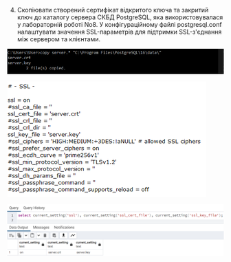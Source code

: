 4. Скопіювати створений сертифікат відкритого ключа та закритий ключ до каталогу
сервера СКБД PostgreSQL, яка використовувалася у лабораторній роботі No8. У
конфігураційному файлі postgresql.conf налаштувати значення SSL-параметрів для підтримки
SSL-з'єднання між сервером та клієнтами.



![alt-text](https://github.com/oleksandrblazhko/ai-191-buchihin/blob/laboratory-work-7/Laboratory-Work-9/images/4.1.png)

![alt-text](https://github.com/oleksandrblazhko/ai-191-buchihin/blob/laboratory-work-7/Laboratory-Work-9/images/4.2.png)

![alt-text](https://github.com/oleksandrblazhko/ai-191-buchihin/blob/laboratory-work-7/Laboratory-Work-9/images/4.3.png)
